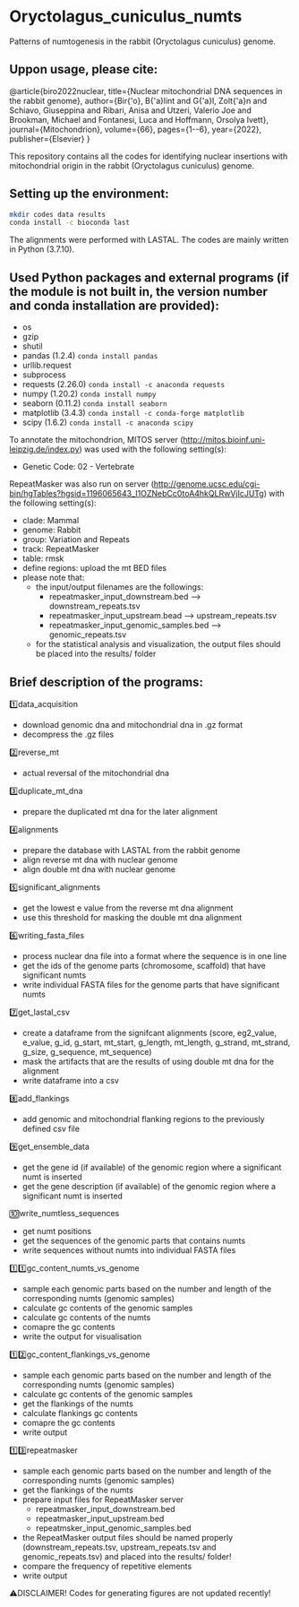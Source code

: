 # Oryctolagus_cuniculus_numts
 Patterns of numtogenesis in the rabbit (Oryctolagus cuniculus) genome.
 
Uppon usage, please cite:
---
@article{biro2022nuclear,
  title={Nuclear mitochondrial DNA sequences in the rabbit genome},
  author={Bir{\'o}, B{\'a}lint and G{\'a}l, Zolt{\'a}n and Schiavo, Giuseppina and Ribari, Anisa and Utzeri, Valerio Joe and Brookman, Michael and Fontanesi, Luca and Hoffmann, Orsolya Ivett},
  journal={Mitochondrion},
  volume={66},
  pages={1--6},
  year={2022},
  publisher={Elsevier}
}

This repository contains all the codes for identifying nuclear insertions with mitochondrial origin in the rabbit (Oryctolagus cuniculus) genome.

Setting up the environment:
---
```bash
mkdir codes data results
conda install -c bioconda last
```

The alignments were performed with LASTAL.
The codes are mainly written in Python (3.7.10).

Used Python packages and external programs (if the module is not built in, the version number and conda installation are provided):
---
- os
- gzip
- shutil
- pandas (1.2.4) `conda install pandas`
- urllib.request
- subprocess
- requests (2.26.0) `conda install -c anaconda requests`
- numpy (1.20.2) `conda install numpy`
- seaborn (0.11.2) `conda install seaborn`
- matplotlib (3.4.3) `conda install -c conda-forge matplotlib`
- scipy (1.6.2) `conda install -c anaconda scipy`

To annotate the mitochondrion, MITOS server (http://mitos.bioinf.uni-leipzig.de/index.py) was used with the following setting(s):
- Genetic Code: 02 - Vertebrate

RepeatMasker was also run on server (http://genome.ucsc.edu/cgi-bin/hgTables?hgsid=1196065643_I1OZNebCc0toA4hkQLRwVjIcJUTg) with the following setting(s):
- clade: Mammal
- genome: Rabbit
- group: Variation and Repeats
- track: RepeatMasker
- table: rmsk
- define regions: upload the mt BED files
- please note that:
	- the input/output filenames are the followings:
		- repeatmasker_input_downstream.bed --> downstream_repeats.tsv
		- repeatmasker_input_upstream.bead --> upstream_repeats.tsv
		- repeatmasker_input_genomic_samples.bed --> genomic_repeats.tsv
	- for the statistical analysis and visualization, the output files should be placed into the results/ folder

Brief description of the programs:
---

:one:data_acquisition

- download genomic dna and mitochondrial dna in .gz format
- decompress the .gz files

:two:reverse_mt

- actual reversal of the mitochondrial dna

:three:duplicate_mt_dna

- prepare the duplicated mt dna for the later alignment

:four:alignments

- prepare the database with LASTAL from the rabbit genome
- align reverse mt dna with nuclear genome
- align double mt dna with nuclear genome

:five:significant_alignments

- get the lowest e value from the reverse mt dna alignment
- use this threshold for masking the double mt dna alignment

:six:writing_fasta_files

- process nuclear dna file into a format where the sequence is in one line
- get the ids of the genome parts (chromosome, scaffold) that have significant numts
- write individual FASTA files for the genome parts that have significant numts

:seven:get_lastal_csv

- create a dataframe from the signifcant alignments (score, eg2_value, e_value, g_id, g_start, mt_start, g_length, mt_length, g_strand, mt_strand, g_size, g_sequence, mt_sequence)
- mask the artifacts that are the results of using double mt dna for the alignment
- write dataframe into a csv

:eight:add_flankings

- add genomic and mitochondrial flanking regions to the previously defined csv file

:nine:get_ensemble_data

- get the gene id (if available) of the genomic region where a significant numt is inserted
- get the gene description (if available) of the genomic region where a significant numt is inserted

🔟write_numtless_sequences

- get numt positions
- get the sequences of the genomic parts that contains numts
- write sequences without numts into individual FASTA files

1️⃣:one:gc_content_numts_vs_genome

- sample each genomic parts based on the number and length of the corresponding numts (genomic samples)
- calculate gc contents of the genomic samples
- calculate gc contents of the numts
- comapre the gc contents
- write the output for visualisation

1️⃣:two:gc_content_flankings_vs_genome

- sample each genomic parts based on the number and length of the corresponding numts (genomic samples)
- calculate gc contents of the genomic samples
- get the flankings of the numts
- calculate flankings gc contents
- comapre the gc contents
- write output

:one::three:repeatmasker

- sample each genomic parts based on the number and length of the corresponding numts (genomic samples)
- get the flankings of the numts
- prepare input files for RepeatMasker server
	- repeatmasker_input_downstream.bed
	- repeatmasker_input_upstream.bed
	- repeatmsker_input_genomic_samples.bed
- the RepeatMasker output files should be named properly (downstream_repeats.tsv, upstream_repeats.tsv and genomic_repeats.tsv) and placed into the results/ folder!
- compare the frequency of repetitive elements
- write output

:warning:DISCLAIMER! Codes for generating figures are not updated recently!
